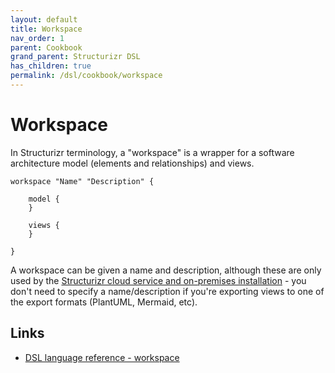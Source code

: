 ```yaml
---
layout: default
title: Workspace
nav_order: 1
parent: Cookbook
grand_parent: Structurizr DSL
has_children: true
permalink: /dsl/cookbook/workspace
---
```


# Workspace

In Structurizr terminology, a "workspace" is a wrapper for a software architecture model (elements and relationships) and views.

```
workspace "Name" "Description" {

    model {
    }
    
    views {
    }
    
}
```

A workspace can be given a name and description, although these are only used by the [Structurizr cloud service and on-premises installation](https://structurizr.com) - you don't need to specify a name/description if you're exporting views to one of the export formats (PlantUML, Mermaid, etc).

## Links

- [DSL language reference - workspace](/dsl/language#workspace)